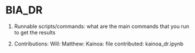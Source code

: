 # BIA_DR

1. Runnable scripts/commands: what are the main commands that you run to get the results



2. Contributions:
Will:
Matthew:
Kainoa: 
  file contributed: kainoa_dr.ipynb
